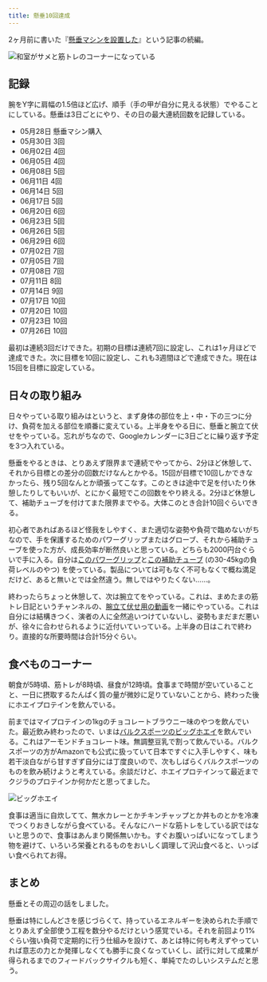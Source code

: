 ```yaml
---
title: 懸垂10回達成
---
```

2ヶ月前に書いた『[懸垂マシンを設置した](https://r7kamura.com/articles/2022-05-28-chinning-machine-st115)』という記事の続編。

![](https://lh6.googleusercontent.com/vuBq0Q3_7onRL_Q7keAwArQFIhFUu3aJKIg7Eb0jTbzgvEXUviIjLdk73qJ0A6RQHwd0cPmmmCVERXUjtFQF1PS7aLl4Gu5P-0fywbMuReI6W7pPLcrDN557mKYJIs15eCG341uA8MfHtW4VU9pz3go "和室がサメと筋トレのコーナーになっている")

記録
--

腕をY字に肩幅の1.5倍ほど広げ、順手（手の甲が自分に見える状態）でやることにしている。懸垂は3日ごとにやり、その日の最大連続回数を記録している。

*   05月28日 懸垂マシン購入
*   05月30日 3回
*   06月02日 4回
*   06月05日 4回
*   06月08日 5回
*   06月11日 4回
*   06月14日 5回
*   06月17日 5回
*   06月20日 6回
*   06月23日 5回
*   06月26日 5回
*   06月29日 6回
*   07月02日 7回
*   07月05日 7回
*   07月08日 7回
*   07月11日 8回
*   07月14日 9回
*   07月17日 10回
*   07月20日 10回
*   07月23日 10回
*   07月26日 10回

最初は連続3回だけできた。初期の目標は連続7回に設定し、これは1ヶ月ほどで達成できた。次に目標を10回に設定し、これも3週間ほどで達成できた。現在は15回を目標に設定している。

日々の取り組み
-------

日々やっている取り組みはというと、まず身体の部位を上・中・下の三つに分け、負荷を加える部位を順番に変えている。上半身をやる日に、懸垂と腕立て伏せをやっている。忘れがちなので、Googleカレンダーに3日ごとに繰り返す予定を3つ入れている。

懸垂をやるときは、とりあえず限界まで連続でやってから、2分ほど休憩して、それから目標との差分の回数だけなんとかやる。15回が目標で10回しかできなかったら、残り5回なんとか頑張ってこなす。このときは途中で足を付いたり休憩したりしてもいいが、とにかく最短でこの回数をやり終える。2分ほど休憩して、補助チューブを付けてまた限界までやる。大体このとき合計10回ぐらいできる。

初心者であればあるほど怪我をしやすく、また適切な姿勢や負荷で臨めないがちなので、手を保護するためのパワーグリップまたはグローブ、それから補助チューブを使った方が、成長効率が断然良いと思っている。どちらも2000円台ぐらいで手に入る。自分は[このパワーグリップ](https://www.amazon.co.jp/dp/B07SN3K6QY)と[この補助チューブ](https://www.amazon.co.jp/dp/B08J3RLXRD) (の30-45kgの負荷レベルのやつ) を使っている。製品については可もなく不可もなくで概ね満足だけど、あると無いとでは全然違う。無しではやりたくない……。

終わったらちょっと休憩して、次は腕立てをやっている。これは、まめたまの筋トレ日記というチャンネルの、[腕立て伏せ用の動画](https://www.youtube.com/watch?v=AL6KJ4gPx0c&list=PLJWXeNPGozjtVGumqcAacWnJxX7YsNo4e&index=3&ab_channel=%E3%81%BE%E3%82%81%E3%81%9F%E3%81%BE%E3%81%AE%E7%AD%8B%E3%83%88%E3%83%AC%E6%97%A5%E8%A8%98)を一緒にやっている。これは自分には結構きつく、演者の人に全然追いつけていないし、姿勢もまだまだ悪いが、徐々に合わせられるように近付いていっている。上半身の日はこれで終わり。直接的な所要時間は合計15分ぐらい。

食べものコーナー
--------

朝食が5時頃、筋トレが8時頃、昼食が12時頃。食事まで時間が空いていることと、一日に摂取するたんぱく質の量が微妙に足りていないことから、終わった後にホエイプロテインを飲んでいる。

前まではマイプロテインの1kgのチョコレートブラウニー味のやつを飲んでいた。最近飲み終わったので、いまは[バルクスポーツのビッグホエイ](https://www.amazon.co.jp/dp/B086JSPKT3)を飲んでいる。これはアーモンドチョコレート味。無調整豆乳で割って飲んでいる。バルクスポーツの方がAmazonでも公式に扱っていて日本ですぐに入手しやすく、味も若干淡白ながら甘すぎず自分には丁度良いので、次もしばらくバルクスポーツのものを飲み続けようと考えている。余談だけど、ホエイプロテインって最近までクジラのプロテインか何かだと思ってました。

![](https://lh3.googleusercontent.com/xR_5qhCitZPg1WIzjNpG6zv8aXvONrl-a_pts1SHl1lo9Qc1g_ud4pBe9SxmqLHSBwulPoRiT7Vf49T-q6197kZByKx4dHUTIlCENA0j2GSG1F6c3_TFmMuX1KnLJrJ8ht4GJOhckB4M5y9M13ltwsA "ビッグホエイ")

食事は適当に自炊してて、無水カレーとかチキンチャップとか丼ものとかを冷凍でつくりおきしながら食べている。そんなにハードな筋トレをしている訳ではないと思うので、食事はあんまり関係無いかも。すぐお腹いっぱいになってしまう物を避けて、いろいろ栄養とれるものをおいしく調理して沢山食べると、いっぱい食べられてお得。

まとめ
---

懸垂とその周辺の話をしました。

懸垂は特にしんどさを感じづらくて、持っているエネルギーを決められた手順でとりあえず全部使う工程を数分やるだけという感覚でいる。それを前回より1%ぐらい強い負荷で定期的に行う仕組みを設けて、あとは特に何も考えずやっていれば意志の力とか発揮しなくても勝手に良くなっていくし、試行に対して成果が得られるまでのフィードバックサイクルも短く、単純でたのしいシステムだと思う。
